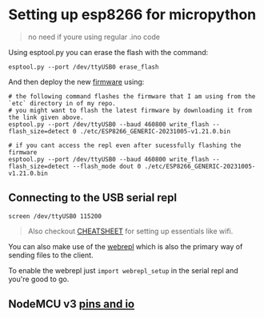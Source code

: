 # Setting up esp8266 for micropython
> no need if youre using regular .ino code

Using esptool.py you can erase the flash with the command:
```
esptool.py --port /dev/ttyUSB0 erase_flash
```
And then deploy the new [firmware](https://micropython.org/download/ESP8266_GENERIC/) using:
```
# the following command flashes the firmware that I am using from the `etc` directory in of my repo.
# you might want to flash the latest firmware by downloading it from the link given above.
esptool.py --port /dev/ttyUSB0 --baud 460800 write_flash --flash_size=detect 0 ./etc/ESP8266_GENERIC-20231005-v1.21.0.bin
```

```
# if you cant access the repl even after sucessfully flashing the firmware
esptool.py --port /dev/ttyUSB0 --baud 460800 write_flash --flash_size=detect --flash_mode dout 0 ./etc/ESP8266_GENERIC-20231005-v1.21.0.bin
```

## Connecting to the USB serial repl
```
screen /dev/ttyUSB0 115200
```

> Also checkout [CHEATSHEET](src/micropython/CHEATSHEET.md) for setting up essentials like wifi.

You can also make use of the [webrepl](https://learn.adafruit.com/micropython-basics-esp8266-webrepl/access-webrepl) which is also the primary way of sending files to the client.

To enable the webrepl just `import webrepl_setup` in the serial repl and you're good to go.

## NodeMCU v3 [pins and io](https://randomnerdtutorials.com/esp8266-pinout-reference-gpios/)

